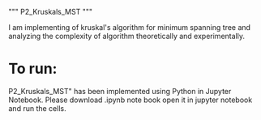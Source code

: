 """ P2_Kruskals_MST """

I am implementing of kruskal's algorithm for minimum spanning tree and analyzing the complexity of algorithm theoretically and experimentally.

# To run:
P2_Kruskals_MST" has been implemented using Python in Jupyter Notebook.
Please download .ipynb note book open it in jupyter notebook and run the cells.
